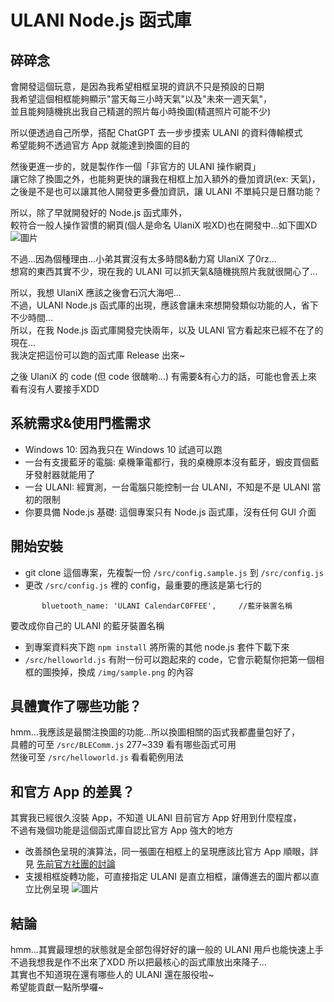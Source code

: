# ULANI Node.js 函式庫

## 碎碎念

會開發這個玩意，是因為我希望相框呈現的資訊不只是預設的日期   
我希望這個相框能夠顯示"當天每三小時天氣"以及"未來一週天氣"，   
並且能夠隨機挑出我自己精選的照片每小時換圖(精選照片可能不少)   
   
所以便透過自己所學，搭配 ChatGPT 去一步步摸索 ULANI 的資料傳輸模式   
希望能夠不透過官方 App 就能達到換圖的目的   
   
然後更進一步的，就是製作作一個「非官方的 ULANI 操作網頁」   
讓它除了換圖之外，也能夠更快的讓我在相框上加入額外的疊加資訊(ex: 天氣)，   
之後是不是也可以讓其他人開發更多疊加資訊，讓 ULANI 不單純只是日曆功能？   
   
所以，除了早就開發好的 Node.js 函式庫外，   
較符合一般人操作習慣的網頁(個人是命名 UlaniX 啦XD)也在開發中…如下圖XD   
![圖片](https://github.com/user-attachments/assets/8edef350-a3ff-41cd-a2c9-c73d6b6af468)
   
不過…因為個種理由…小弟其實沒有太多時間&動力寫 UlaniX 了0rz...   
想寫的東西其實不少，現在我的 ULANI 可以抓天氣&隨機挑照片我就很開心了…   
   
所以，我想 UlaniX 應該之後會石沉大海吧…   
不過，ULANI Node.js 函式庫的出現，應該會讓未來想開發類似功能的人，省下不少時間…   
所以，在我 Node.js 函式庫開發完快兩年，以及 ULANI 官方看起來已經不在了的現在…   
我決定把這份可以跑的函式庫 Release 出來~   
   
之後 UlaniX 的 code (但 code 很醜喲…) 有需要&有心力的話，可能也會丟上來看有沒有人要接手XDD   

## 系統需求&使用門檻需求

 * Windows 10: 因為我只在 Windows 10 試過可以跑
 * 一台有支援藍牙的電腦: 桌機筆電都行，我的桌機原本沒有藍牙，蝦皮買個藍牙發射器就能用了
 * 一台 ULANI: 經實測，一台電腦只能控制一台 ULANI，不知是不是 ULANI 當初的限制
 * 你要具備 Node.js 基礎: 這個專案只有 Node.js 函式庫，沒有任何 GUI 介面

## 開始安裝

 * git clone 這個專案，先複製一份 ```/src/config.sample.js``` 到 ```/src/config.js``` 
 * 更改 ```/src/config.js``` 裡的 config，最重要的應該是第七行的
 ```
        bluetooth_name: 'ULANI CalendarC0FFEE',     //藍牙裝置名稱
 ```
 要改成你自己的 ULANI 的藍牙裝置名稱

 * 到專案資料夾下跑 ```npm install``` 將所需的其他 node.js 套件下載下來
 * ```/src/helloworld.js``` 有附一份可以跑起來的 code，它會示範幫你把第一個相框的圖換掉，換成 ```/img/sample.png``` 的內容

## 具體實作了哪些功能？

hmm...我應該是最關注換圖的功能…所以換圖相關的函式我都盡量包好了，   
具體的可至 ```/src/BLEComm.js``` 277~339 看有哪些函式可用   
然後可至 ```/src/helloworld.js``` 看看範例用法   

## 和官方 App 的差異？

其實我已經很久沒裝 App，不知道 ULANI 目前官方 App 好用到什麼程度，   
不過有幾個功能是這個函式庫自認比官方 App 強大的地方   
   
 * 改善顏色呈現的演算法，同一張圖在相框上的呈現應該比官方 App 順眼，詳見 [先前官方社團的討論](https://www.facebook.com/groups/535715677955824/posts/650182433175814/)
 * 支援相框旋轉功能，可直接指定 ULANI 是直立相框，讓傳進去的圖片都以直立比例呈現 ![圖片](https://github.com/user-attachments/assets/a54fad6d-5a31-444b-af7c-e29b3dcc034b)


## 結論

hmm...其實最理想的狀態就是全部包得好好的讓一般的 ULANI 用戶也能快速上手   
不過我想我是作不出來了XDD 所以把最核心的函式庫放出來降子…   
其實也不知道現在還有哪些人的 ULANI 還在服役啦~   
希望能貢獻一點所學囉~
